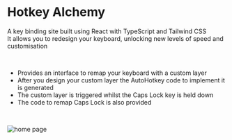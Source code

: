 # Hotkey Alchemy

A key binding site built using React with TypeScript and Tailwind CSS  
It allows you to redesign your keyboard, unlocking new levels of speed and customisation  
  
<br/>
  
* Provides an interface to remap your keyboard with a custom layer
* After you design your custom layer the AutoHotkey code to implement it is generated
* The custom layer is triggered whilst the Caps Lock key is held down
* The code to remap Caps Lock is also provided

<br/>

![home page](https://imgur.com/A2VrVlw.png?raw=true)